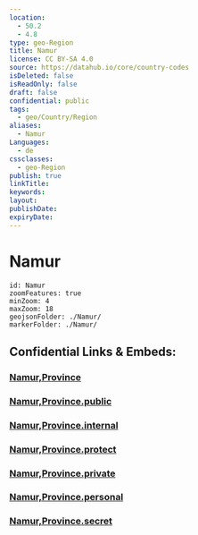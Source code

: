 ```yaml
---
location:
  - 50.2
  - 4.8
type: geo-Region
title: Namur
license: CC BY-SA 4.0
source: https://datahub.io/core/country-codes
isDeleted: false
isReadOnly: false
draft: false
confidential: public
tags:
  - geo/Country/Region
aliases:
  - Namur
Languages:
  - de
cssclasses:
  - geo-Region
publish: true
linkTitle:
keywords:
layout:
publishDate:
expiryDate:
---
```


# Namur

```leaflet
id: Namur
zoomFeatures: true 
minZoom: 4 
maxZoom: 18
geojsonFolder: ./Namur/
markerFolder: ./Namur/
```


## Confidential Links & Embeds: 

### [Namur,Province](/_Standards/Earth/Continent/Europe/Europe~West/Belgium/Regions~Belgium/Wallonie/counties~Wallonie/Namur,Province.md) 

### [Namur,Province.public](/_public/Earth/Continent/Europe/Europe~West/Belgium/Regions~Belgium/Wallonie/counties~Wallonie/Namur,Province.public.md) 

### [Namur,Province.internal](/_internal/Earth/Continent/Europe/Europe~West/Belgium/Regions~Belgium/Wallonie/counties~Wallonie/Namur,Province.internal.md) 

### [Namur,Province.protect](/_protect/Earth/Continent/Europe/Europe~West/Belgium/Regions~Belgium/Wallonie/counties~Wallonie/Namur,Province.protect.md) 

### [Namur,Province.private](/_private/Earth/Continent/Europe/Europe~West/Belgium/Regions~Belgium/Wallonie/counties~Wallonie/Namur,Province.private.md) 

### [Namur,Province.personal](/_personal/Earth/Continent/Europe/Europe~West/Belgium/Regions~Belgium/Wallonie/counties~Wallonie/Namur,Province.personal.md) 

### [Namur,Province.secret](/_secret/Earth/Continent/Europe/Europe~West/Belgium/Regions~Belgium/Wallonie/counties~Wallonie/Namur,Province.secret.md)

